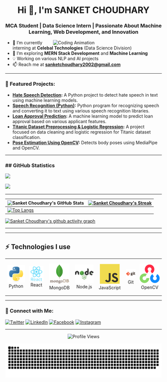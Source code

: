 <h1 align="center">Hi 👋, I'm SANKET CHOUDHARY</h1>
<h3 align="center">MCA Student | Data Science Intern | Passionate About Machine Learning, Web Development, and Innovation</h3>

<img align="right" src="https://user-images.githubusercontent.com/74038190/212748842-9fcbad5b-6173-4175-8a61-521f3dbb7514.gif" alt="Coding Animation" width="350"/>

- 🔭 I’m currently interning at **Celebal Technologies** (Data Science Division)  
- 🌱 I’m exploring **MERN Stack Development** and **Machine Learning**  
- 💡 Working on various NLP and AI projects  
- 📫 Reach me at **[sanketchoudhary2002@gmail.com](mailto:sanketchoudhary2002@gmail.com)**

---

### 🌟 **Featured Projects:**

- **[Hate Speech Detection](https://github.com/SANKETKISHU/HATE_SPEECH_DETECTION):** A Python project to detect hate speech in text using machine learning models.  
- **[Speech Recognition (Python)](https://github.com/SANKETKISHU/Speech_Recognition_PYTHON):** Python program for recognizing speech and converting it to text using various speech recognition libraries.  
- **[Loan Approval Prediction](https://github.com/SANKETKISHU/Loan-Approval-Prediction):** A machine learning model to predict loan approval based on various applicant features.  
- **[Titanic Dataset Preprocessing & Logistic Regression](https://github.com/SANKETKISHU/Titanic-Dataset-Preprocessing):** A project focused on data cleaning and logistic regression for Titanic dataset classification.  
- **[Pose Estimation Using OpenCV](https://github.com/SANKETKISHU/Pose-Estimation_OpenCV_MediaPipe):** Detects body poses using MediaPipe and OpenCV.  

---

### ## **GitHub Statistics**

![](https://komarev.com/ghpvc/?username=SANKETKISHU&color=green)  

![](https://github-profile-trophy.vercel.app/?username=SANKETKISHU&theme=flat&no-frame=true&row=1&column=6&margin-w=5&margin-h=5&count_private=true&bgColor=#f5f5f5&title=Followers,Stars,Repositories,Commit,MultiLanguage)

---

| ![Sanket Choudhary's GitHub Stats](https://github-readme-stats.vercel.app/api?username=SANKETKISHU&show_icons=true&theme=radical) | [![Sanket Choudhary's Streak](https://streak-stats.demolab.com?user=SANKETKISHU&theme=dark&border_radius=7&mode=weekly)](https://git.io/streak-stats) |
| ------------------------------------------------------------ | ------------------------------------------------------------ |
| [![Top Langs](https://github-readme-stats.vercel.app/api/top-langs/?username=SANKETKISHU&layout=compact&&show_icons=true&theme=radical)](https://github.com/SANKETKISHU/github-readme-stats) |                                                               |

[![Sanket Choudhary's github activity graph](https://github-readme-activity-graph.vercel.app/graph?username=SANKETKISHU&bg_color=121212&color=d01bc4&line=9e4c98&point=dd13a7&area=true&hide_border=true)](https://github.com/ashutosh00710/github-readme-activity-graph)

---


---

## ⚡ **Technologies I use**

<div align="center">
<table align="center">
    <tr>
        <td align="center" width="140" height="112.43">
            <img src="https://raw.githubusercontent.com/devicons/devicon/master/icons/python/python-original.svg" width="65px"/>
            <br /> Python
        </td>
        <td align="center" width="140" height="112.43">
            <img src="https://raw.githubusercontent.com/devicons/devicon/master/icons/react/react-original-wordmark.svg" width="65px"/>
            <br /> React
        </td>
        <td align="center" width="140" height="112.43">
            <img src="https://raw.githubusercontent.com/devicons/devicon/master/icons/mongodb/mongodb-original-wordmark.svg" width="65px"/>
            <br /> MongoDB
        </td>
        <td align="center" width="140" height="112.43">
            <img src="https://raw.githubusercontent.com/devicons/devicon/master/icons/nodejs/nodejs-original-wordmark.svg" width="65px"/>
            <br /> Node.js
        </td>
        <td align="center" width="140" height="112.43">
            <img src="https://raw.githubusercontent.com/devicons/devicon/master/icons/javascript/javascript-original.svg" width="65px"/>
            <br /> JavaScript
        </td>
        <td align="center" width="140" height="112.43">
            <img src="https://raw.githubusercontent.com/devicons/devicon/master/icons/git/git-original-wordmark.svg" width="65px"/>
            <br /> Git
        </td>
        <td align="center" width="140" height="112.43">
            <img src="https://raw.githubusercontent.com/devicons/devicon/master/icons/opencv/opencv-original.svg" width="65px"/>
            <br /> OpenCV
        </td>
    </tr>
</table>
</div>

---

### 🔗 **Connect with Me:**

<p align="left">
<a href="https://twitter.com/sanketc45062294" target="blank"><img align="center" src="https://raw.githubusercontent.com/rahuldkjain/github-profile-readme-generator/master/src/images/icons/Social/twitter.svg" alt="Twitter" height="30" width="40" /></a>
<a href="https://linkedin.com/in/sanket-choudhary-2030a819b" target="blank"><img align="center" src="https://raw.githubusercontent.com/rahuldkjain/github-profile-readme-generator/master/src/images/icons/Social/linked-in-alt.svg" alt="LinkedIn" height="30" width="40" /></a>
<a href="https://fb.com/sanket.choudhary" target="blank"><img align="center" src="https://raw.githubusercontent.com/rahuldkjain/github-profile-readme-generator/master/src/images/icons/Social/facebook.svg" alt="Facebook" height="30" width="40" /></a>
<a href="https://instagram.com/kishu.sanket" target="blank"><img align="center" src="https://raw.githubusercontent.com/rahuldkjain/github-profile-readme-generator/master/src/images/icons/Social/instagram.svg" alt="Instagram" height="30" width="40" /></a>
</p>

---

<p align="center">
 <img src="https://komarev.com/ghpvc/?username=SANKETKISHU&style=flat-square" alt="Profile Views"/>
</p>




<picture align="center">
  <source
    media="(prefers-color-scheme: dark)"
    srcset="https://raw.githubusercontent.com/platane/snk/output/github-contribution-grid-snake-dark.svg"
  />
  <source
    media="(prefers-color-scheme: light)"
    srcset="https://raw.githubusercontent.com/platane/snk/output/github-contribution-grid-snake.svg"
  />
  <img
    alt="github contribution grid snake animation"
    src="https://raw.githubusercontent.com/platane/snk/output/github-contribution-grid-snake.svg"
  />
</picture>

